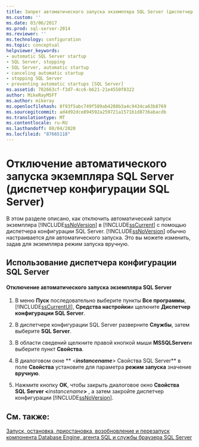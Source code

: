 ```yaml
---
title: Запрет автоматического запуска экземпляра SQL Server (диспетчер конфигурации SQL Server) | Документация Майкрософт
ms.custom: ''
ms.date: 03/06/2017
ms.prod: sql-server-2014
ms.reviewer: ''
ms.technology: configuration
ms.topic: conceptual
helpviewer_keywords:
- automatic SQL Server startup
- SQL Server, stopping
- SQL Server, automatic startup
- canceling automatic startup
- stopping SQL Server
- preventing automatic startups [SQL Server]
ms.assetid: 782663cf-f3d7-4cc6-b621-21e4550f0322
author: MikeRayMSFT
ms.author: mikeray
ms.openlocfilehash: 8f93f5abc749f589ab4208b3a4c9434ca63b8769
ms.sourcegitcommit: ad4d92dce894592a259721a1571b1d8736abacdb
ms.translationtype: MT
ms.contentlocale: ru-RU
ms.lasthandoff: 08/04/2020
ms.locfileid: "87665118"
---
```

# <a name="prevent-automatic-startup-of-an-instance-of-sql-server-sql-server-configuration-manager"></a>Отключение автоматического запуска экземпляра SQL Server (диспетчер конфигурации SQL Server)
  В этом разделе описано, как отключить автоматический запуск экземпляра [!INCLUDE[ssNoVersion](../../includes/ssnoversion-md.md)] в [!INCLUDE[ssCurrent](../../includes/sscurrent-md.md)] с помощью диспетчера конфигурации SQL Server. [!INCLUDE[ssNoVersion](../../includes/ssnoversion-md.md)] обычно настраивается для автоматического запуска. Это вы можете изменить, задав для экземпляра режим запуска вручную.  
  
##  <a name="using-sql-server-configuration-manager"></a><a name="SSMSProcedure"></a> Использование диспетчера конфигурации SQL Server  
  
#### <a name="to-prevent-automatic-startup-of-an-instance-of-sql-server"></a>Отключение автоматического запуска экземпляра SQL Server  
  
1.  В меню **Пуск** последовательно выберите пункты **Все программы**, [!INCLUDE[ssCurrentUI](../../includes/sscurrentui-md.md)], **Средства настройки**и щелкните **Диспетчер конфигурации SQL Server**.  
  
2.  В диспетчере конфигурации SQL Server разверните **Службы**, затем выберите **SQL Server**.  
  
3.  В области сведений щелкните правой кнопкой мыши **MSSQLServer**и выберите пункт **Свойства**.  
  
4.  В диалоговом окне ** \<**_instancename_**> Свойства SQL Server** в поле **Свойства** установите для параметра **режим запуска** значение **вручную**.  
  
5.  Нажмите кнопку **OK**, чтобы закрыть диалоговое окно **Свойства SQL Server \<**_instancename_**>** , а затем закройте диспетчер конфигурации [!INCLUDE[ssNoVersion](../../includes/ssnoversion-md.md)].  
  
## <a name="see-also"></a>См. также:  
 [Запуск, остановка, приостановка, возобновление и перезапуск компонента Database Engine, агента SQL и службы браузера SQL Server](start-stop-pause-resume-restart-sql-server-services.md)  
  
  

